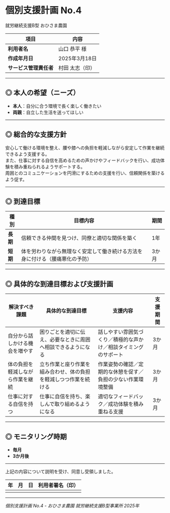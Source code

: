 # 個別支援計画 No.4

就労継続支援B型 おひさま農園

| 項目 | 内容 |
| --- | --- |
| **利用者名** | 山口 恭平 様 |
| **作成年月日** | 2025年3月18日 |
| **サービス管理責任者** | 村田 太志（印） |

---

## ◎ 本人の希望（ニーズ）
- **本人**：自分に合う環境で長く楽しく働きたい  
- **両親**：自立した生活を送ってほしい

---

## ◎ 総合的な支援方針
安心して働ける環境を整え、腰や膝への負担を軽減しながら安定して作業を継続できるよう支援する。  
また、仕事に対する自信を高めるための声かけやフィードバックを行い、成功体験を積み重ねられるようサポートする。  
周囲とのコミュニケーションを円滑にするための支援を行い、信頼関係を築けるよう促す。

---

## ◎ 到達目標

| 種別 | 目標内容 | 期間 |
| --- | --- | --- |
| **長期** | 信頼できる仲間を見つけ、同僚と適切な関係を築く | 1年 |
| **短期** | 体を労わりながら無理なく安定して働き続ける方法を身に付ける（腰痛悪化の予防） | 3か月 |

---

## ◎ 具体的な到達目標および支援計画

| 解決すべき課題 | 具体的な到達目標 | 支援内容 | 支援期間 |
| --- | --- | --- | --- |
| 自分から話しかける機会を増やす | 困りごとを適切に伝え、必要なときに周囲へ相談できるようになる | 話しやすい雰囲気づくり／積極的な声かけ／相談タイミングのサポート | 3か月 |
| 体の負担を軽減しながら作業を継続 | 立ち作業と座り作業を組み合わせ、体の負担を軽減しつつ作業を続ける | 作業姿勢の確認／定期的な休憩を促す／負担の少ない作業環境整備 | 3か月 |
| 仕事に対する自信を持つ | 仕事に自信を持ち、楽しんで取り組めるようになる | 適切なフィードバック／成功体験を積み重ねる支援 | 3か月 |

---

## ◎ モニタリング時期
- **毎月**
- **3か月後**

---

上記の内容について説明を受け、同意し受領しました。  

| 年 | 月 | 日 | 利用者署名（印） |
| --- | --- | --- | --- |
|  |  |  |  |

---

*個別支援計画 No.4 - おひさま農園 就労継続支援B型事業所 2025年* 